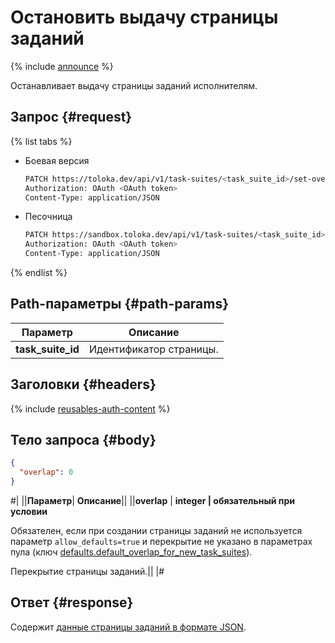 # Остановить выдачу страницы заданий

{% include [announce](../_includes/announce.md) %}

Останавливает выдачу страницы заданий исполнителям.

## Запрос {#request}

{% list tabs %}

- Боевая версия

    ```bash
    PATCH https://toloka.dev/api/v1/task-suites/<task_suite_id>/set-overlap-or-min
    Authorization: OAuth <OAuth token>
    Content-Type: application/JSON
    ```

- Песочница

    ```bash
    PATCH https://sandbox.toloka.dev/api/v1/task-suites/<task_suite_id>/set-overlap-or-min
    Authorization: OAuth <OAuth token>
    Content-Type: application/JSON
    ```

{% endlist %}

## Path-параметры {#path-params}

Параметр | Описание
----- | -----
**task_suite_id** | Идентификатор страницы.

## Заголовки {#headers}

{% include [reusables-auth-content](../_includes/reusables/id-reusables/auth-content.md) %}

## Тело запроса {#body}

```json
{
  "overlap": 0
}
```

#|
||**Параметр**| **Описание**||
||**overlap** | **integer \| обязательный при условии**

Обязателен, если при создании страницы заданий не используется параметр `allow_defaults=true` и перекрытие не указано в параметрах пула (ключ [defaults.​default_​overlap_for_​new_task_suites](pool.md#default-overlap)).

Перекрытие страницы заданий.||
|#

## Ответ {#response}

Содержит [данные страницы заданий в формате JSON](create-task-suite.md#overlap).
